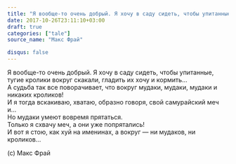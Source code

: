```yaml
---
title: "Я вообще-то очень добрый. Я хочу в саду сидеть, чтобы упитанные, тугие кролики вокруг скакали, гладить их хочу и кормить…"
date: 2017-10-26T23:11:10+03:00
draft: true
categories: ["tale"]
source_name: "Макс Фрай"

disqus: false
---
```


Я вообще-то очень добрый. Я хочу в саду сидеть, чтобы упитанные,  
тугие кролики вокруг скакали, гладить их хочу и кормить…  
А судьба так все поворачивает, что вокруг мудаки, мудаки, мудаки и никаких кроликов!  
И я тогда вскакиваю, хватаю, образно говоря, свой самурайский меч и...  
Но мудаки умеют вовремя прятаться.  
Только я схвачу меч, а они уже попрятались!  
И вот я стою, как хуй на именинах, а вокруг — ни мудаков, ни кроликов...  

(с) Макс Фрай  

<!--more-->
